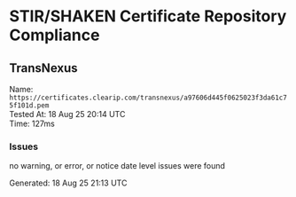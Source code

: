 # STIR/SHAKEN Certificate Repository Compliance

## TransNexus

Name: `https://certificates.clearip.com/transnexus/a97606d445f0625023f3da61c75f101d.pem`\
Tested At: 18 Aug 25 20:14 UTC\
Time: 127ms

### Issues

no warning, or error, or notice date level issues were found

Generated: 18 Aug 25 21:13 UTC